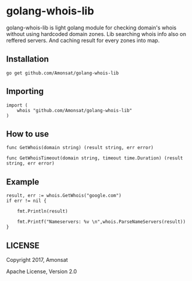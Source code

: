 # golang-whois-lib

golang-whois-lib is light golang module for checking domain's whois without using hardcoded domain zones. Lib searching whois info also on reffered servers. And caching result for every zones into map.

## Installation

    go get github.com/Amonsat/golang-whois-lib

## Importing

    import (
        whois "github.com/Amonsat/golang-whois-lib"
    )

## How to use

    func GetWhois(domain string) (result string, err error)

    func GetWhoisTimeout(domain string, timeout time.Duration) (result string, err error)

## Example

    result, err := whois.GetWhois("google.com")
    if err != nil {

        fmt.Println(result)

        fmt.Printf("Nameservers: %v \n",whois.ParseNameServers(result))
    }

## LICENSE

Copyright 2017, Amonsat

Apache License, Version 2.0